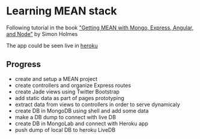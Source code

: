 # Learning MEAN stack

Following tutorial in the book ["Getting MEAN with Mongo, Express, Angular, and Node"](https://www.manning.com/books/getting-mean-with-mongo-express-angular-and-node) by Simon Holmes

The app could be seen live in [heroku](https://im-get-mean.herokuapp.com)

## Progress

* create and setup a MEAN project
* create controllers and organize Express routes
* create Jade views using Twitter Bootstrap
* add static data as part of pages prototyping
* extract data from views to controllers in order to serve dynamicaly
* create DB in MongoDB using shell and add some data
* make a DB dump to connect with live DB
* create DB in MongoLab and connect with Heroku app
* push dump of local DB to heroku LiveDB
